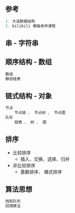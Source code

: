 ## 参考

```go
1. 大话数据结构
2. bilibili 懒猫老师课程

```



## 串 - 字符串

## 顺序结构 - 数组

```java
数组
静态链表    
```

## 链式结构 - 对象

```java
节点
    节点链 、 节点树 、 节点图
队形
    链表 、 树 、 图
```

## 排序

* 比较排序
    * 插入、交换、选择、归并
* 非比较排序
    * 基数排序、 桶式排序

## 算法思想

```java
栈和队列
回溯算法    
```





